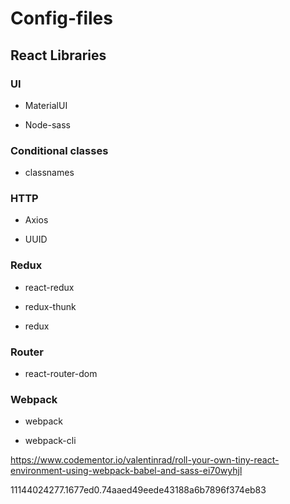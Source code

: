 # Config-files

## React Libraries

### UI

- MaterialUI

- Node-sass

### Conditional classes

- classnames

### HTTP 

- Axios

- UUID

### Redux

- react-redux 

- redux-thunk

- redux

### Router

- react-router-dom

### Webpack 

- webpack

- webpack-cli


https://www.codementor.io/valentinrad/roll-your-own-tiny-react-environment-using-webpack-babel-and-sass-ei70wyhjl

11144024277.1677ed0.74aaed49eede43188a6b7896f374eb83


